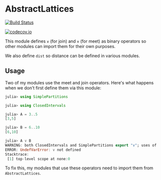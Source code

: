 # AbstractLattices

[![Build Status](https://travis-ci.com/scheinerman/AbstractLattices.jl.svg?branch=master)](https://travis-ci.com/scheinerman/AbstractLattices.jl)

[![codecov.io](http://codecov.io/github/scheinerman/AbstractLattices.jl/coverage.svg?branch=master)](http://codecov.io/github/scheinerman/AbstractLattices.jl?branch=master)

This module defines `∨` (for join) and `∧` (for meet)
as binary operators so other modules can import them for their own purposes.

We also define `dist` so distance can be defined in various modules. 


## Usage

Two of my modules use the meet and join operators. Here's what happens
when we don't first define them via this module:
```julia
julia> using SimplePartitions

julia> using ClosedIntervals

julia> A = 3..5
[3,5]

julia> B = 6..10
[6,10]

julia> A ∨ B
WARNING: both ClosedIntervals and SimplePartitions export "∨"; uses of it in module Main must be qualified
ERROR: UndefVarError: ∨ not defined
Stacktrace:
 [1] top-level scope at none:0
```

To fix this, my modules that use these operators need to import them from
`AbstractLattices`.
